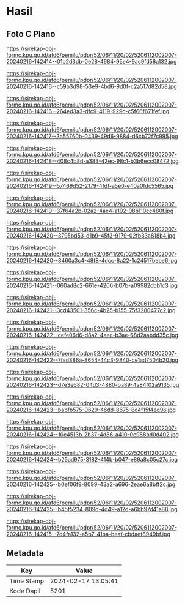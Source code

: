 # Hasil

## Foto C Plano

https://sirekap-obj-formc.kpu.go.id/afd6/pemilu/pdpr/52/06/11/20/02/5206112002007-20240216-142414--01b2d3db-0e28-4684-95e4-9ac9fd56a132.jpg

https://sirekap-obj-formc.kpu.go.id/afd6/pemilu/pdpr/52/06/11/20/02/5206112002007-20240216-142416--c59b3d98-53e9-4bd6-9d0f-c2a517d82d58.jpg

https://sirekap-obj-formc.kpu.go.id/afd6/pemilu/pdpr/52/06/11/20/02/5206112002007-20240216-142416--264ed3a3-dfc9-4119-929c-c5f66f671fef.jpg

https://sirekap-obj-formc.kpu.go.id/afd6/pemilu/pdpr/52/06/11/20/02/5206112002007-20240216-142417--3a55760b-0439-49d6-9884-d6cb72f7c995.jpg

https://sirekap-obj-formc.kpu.go.id/afd6/pemilu/pdpr/52/06/11/20/02/5206112002007-20240216-142418--408c4b8d-a383-42ec-98c1-b3b6ecc08472.jpg

https://sirekap-obj-formc.kpu.go.id/afd6/pemilu/pdpr/52/06/11/20/02/5206112002007-20240216-142419--57469d52-2179-4fdf-a5e0-e40a0fdc5565.jpg

https://sirekap-obj-formc.kpu.go.id/afd6/pemilu/pdpr/52/06/11/20/02/5206112002007-20240216-142419--37f64a2b-02a2-4ae4-a192-08b110cc480f.jpg

https://sirekap-obj-formc.kpu.go.id/afd6/pemilu/pdpr/52/06/11/20/02/5206112002007-20240216-142420--3795bd53-d1b9-45f3-9179-02fb33a818b4.jpg

https://sirekap-obj-formc.kpu.go.id/afd6/pemilu/pdpr/52/06/11/20/02/5206112002007-20240216-142420--8460a3c4-48f8-4dcc-8a22-1c24517bebe6.jpg

https://sirekap-obj-formc.kpu.go.id/afd6/pemilu/pdpr/52/06/11/20/02/5206112002007-20240216-142421--060ad8c2-661e-4206-b07b-a09982cbb1c3.jpg

https://sirekap-obj-formc.kpu.go.id/afd6/pemilu/pdpr/52/06/11/20/02/5206112002007-20240216-142421--3cd43501-356c-4b25-b155-75f3280477c2.jpg

https://sirekap-obj-formc.kpu.go.id/afd6/pemilu/pdpr/52/06/11/20/02/5206112002007-20240216-142422--cefe06d6-d8a2-4aec-b3ae-68d2aabdd35c.jpg

https://sirekap-obj-formc.kpu.go.id/afd6/pemilu/pdpr/52/06/11/20/02/5206112002007-20240216-142422--7fad886a-8654-44c3-9840-ce1ad7504b20.jpg

https://sirekap-obj-formc.kpu.go.id/afd6/pemilu/pdpr/52/06/11/20/02/5206112002007-20240216-142423--d7e3e682-04d3-4880-ba89-4a84f02a9135.jpg

https://sirekap-obj-formc.kpu.go.id/afd6/pemilu/pdpr/52/06/11/20/02/5206112002007-20240216-142423--babfb575-0629-46dd-8675-8c4f15f4ed96.jpg

https://sirekap-obj-formc.kpu.go.id/afd6/pemilu/pdpr/52/06/11/20/02/5206112002007-20240216-142424--10c4513b-2b37-4d86-a410-0e988bd0d402.jpg

https://sirekap-obj-formc.kpu.go.id/afd6/pemilu/pdpr/52/06/11/20/02/5206112002007-20240216-142424--b25ad975-3182-414b-b047-e89a8c05c27c.jpg

https://sirekap-obj-formc.kpu.go.id/afd6/pemilu/pdpr/52/06/11/20/02/5206112002007-20240216-142425--b0ef06f9-8099-43a2-a696-2eae6a8bff2c.jpg

https://sirekap-obj-formc.kpu.go.id/afd6/pemilu/pdpr/52/06/11/20/02/5206112002007-20240216-142425--b45f5234-809d-4d49-a12d-a6bb97d41a88.jpg

https://sirekap-obj-formc.kpu.go.id/afd6/pemilu/pdpr/52/06/11/20/02/5206112002007-20240216-142415--7d4fa132-a5b7-41ba-beaf-cbdaef8949bf.jpg


## Metadata

| Key        | Value               |
| ---------- | ------------------- |
| Time Stamp | 2024-02-17 13:05:41 |
| Kode Dapil | 5201                |



